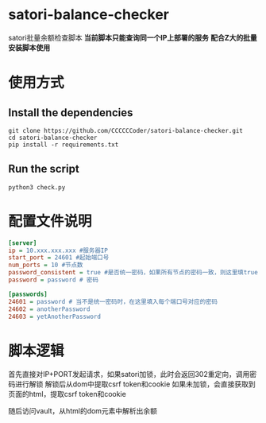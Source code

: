 # satori-balance-checker
satori批量余额检查脚本
**当前脚本只能查询同一个IP上部署的服务**
**配合Z大的批量安装脚本使用**

# 使用方式
## Install the dependencies
```shell
git clone https://github.com/CCCCCCoder/satori-balance-checker.git
cd satori-balance-checker
pip install -r requirements.txt
```
## Run the script
```
python3 check.py
```

# 配置文件说明
```ini
[server]
ip = 10.xxx.xxx.xxx #服务器IP
start_port = 24601 #起始端口号
num_ports = 10 #节点数
password_consistent = true #是否统一密码，如果所有节点的密码一致，则这里填true
password = password # 密码

[passwords]
24601 = password # 当不是统一密码时，在这里填入每个端口号对应的密码
24602 = anotherPassword
24603 = yetAnotherPassword
```

# 脚本逻辑
首先直接对IP+PORT发起请求，如果satori加锁，此时会返回302重定向，调用密码进行解锁
解锁后从dom中提取csrf token和cookie
如果未加锁，会直接获取到页面的html，提取csrf token和cookie

随后访问vault，从html的dom元素中解析出余额